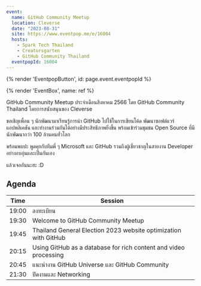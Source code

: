 ```yaml
---
event:
  name: GitHub Community Meetup
  location: Cleverse
  date: "2023-08-31"
  site: https://www.eventpop.me/e/16004
  hosts:
    - Spark Tech Thailand
    - Creatorsgarten
    - GitHub Community Thailand
  eventpopId: 16004
---
```


{% render 'EventpopButton', id: page.event.eventpopId %}

{% render 'EventBox', name: ref %}

GitHub Community Meetup ประจำเดือนสิงหาคม 2566 โดย GitHub Community Thailand โดยการสนับสนุนของ Cleverse

ขอเชิญเพื่อน ๆ นักพัฒนามาเรียนรู้การนำ GitHub ไปใช้ในการเขียนโค้ด พัฒนาซอฟต์แวร์ แอปพลิเคชัน และทำงานร่วมกันได้อย่างมีประสิทธิภาพยิ่งขึ้น พร้อมเข้าร่วมชุมชน Open Source ที่มีนักพัฒนากว่า 100 ล้านคนทั่วโลก

พร้อมพบปะ พูดคุยกับทีมพี่ ๆ Microsoft และ GitHub รวมถึงผู้เชี่ยวชาญในสายงาน Developer อย่างอบอุ่นและเป็นกันเอง

แล้วเจอกันนะฮะ :D

## Agenda

| Time | Session |
| - | - |
| 19:00 | ลงทะเบียน |
| 19:30 | Welcome to GitHub Community Meetup |
| 19:45 | Thailand General Election 2023 website optimization with GitHub |
| 20:15 | Using GitHub as a database for rich content and video processing |
| 20:45 | แนะนำงาน GitHub Universe และ GitHub Community |
| 21:30 | ปิดงานและ Networking |
